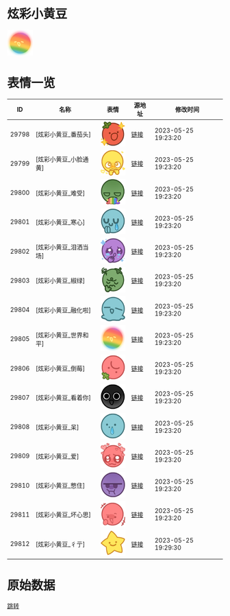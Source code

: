 # 炫彩小黄豆

<img src="./cover.png" height="60" alt="cover" />

# 表情一览

|ID|名称|表情|源地址|修改时间|
|----|----|----|----|----|
|29798|[炫彩小黄豆_番茄头]|<img src="./pic/029798_%5B炫彩小黄豆_番茄头%5D.png" height="60" alt="番茄头"/>|[链接](https://i0.hdslb.com/bfs/garb/d1d08cf31a6f558e82dc4da7af91a82b0628567f.png)|2023-05-25 19:23:20|
|29799|[炫彩小黄豆_小脸通黄]|<img src="./pic/029799_%5B炫彩小黄豆_小脸通黄%5D.png" height="60" alt="小脸通黄"/>|[链接](https://i0.hdslb.com/bfs/garb/e59c1c25dc7aba66d36df371587058ffb9fcd42a.png)|2023-05-25 19:23:20|
|29800|[炫彩小黄豆_难受]|<img src="./pic/029800_%5B炫彩小黄豆_难受%5D.png" height="60" alt="难受"/>|[链接](https://i0.hdslb.com/bfs/garb/1f0d8c4bb855ca013ccf843686404415b660903b.png)|2023-05-25 19:23:20|
|29801|[炫彩小黄豆_寒心]|<img src="./pic/029801_%5B炫彩小黄豆_寒心%5D.png" height="60" alt="寒心"/>|[链接](https://i0.hdslb.com/bfs/garb/332acbb9288d0e95a3b551f68700b573187e2d2c.png)|2023-05-25 19:23:20|
|29802|[炫彩小黄豆_泪洒当场]|<img src="./pic/029802_%5B炫彩小黄豆_泪洒当场%5D.png" height="60" alt="泪洒当场"/>|[链接](https://i0.hdslb.com/bfs/garb/27f26276d5dd00c5873fb47e279541b65613befd.png)|2023-05-25 19:23:20|
|29803|[炫彩小黄豆_椒绿]|<img src="./pic/029803_%5B炫彩小黄豆_椒绿%5D.png" height="60" alt="椒绿"/>|[链接](https://i0.hdslb.com/bfs/garb/a67d8c4f4b233456e0ffaa4a6e75aa8065cf7137.png)|2023-05-25 19:23:20|
|29804|[炫彩小黄豆_融化啦]|<img src="./pic/029804_%5B炫彩小黄豆_融化啦%5D.png" height="60" alt="融化啦"/>|[链接](https://i0.hdslb.com/bfs/garb/3d96cd2fcf28808c463a8d6d7743f546a6f01a40.png)|2023-05-25 19:23:20|
|29805|[炫彩小黄豆_世界和平]|<img src="./pic/029805_%5B炫彩小黄豆_世界和平%5D.png" height="60" alt="世界和平"/>|[链接](https://i0.hdslb.com/bfs/garb/975cc460fb2ed604eb9a4076113a63865f377802.png)|2023-05-25 19:23:20|
|29806|[炫彩小黄豆_倒莓]|<img src="./pic/029806_%5B炫彩小黄豆_倒莓%5D.png" height="60" alt="倒莓"/>|[链接](https://i0.hdslb.com/bfs/garb/1870da0e3f8632ad0e709820ddb9b8255a8a505f.png)|2023-05-25 19:23:20|
|29807|[炫彩小黄豆_看着你]|<img src="./pic/029807_%5B炫彩小黄豆_看着你%5D.png" height="60" alt="看着你"/>|[链接](https://i0.hdslb.com/bfs/garb/93ac345a3f7063dee82588b6fb20f455ae84a236.png)|2023-05-25 19:23:20|
|29808|[炫彩小黄豆_呆]|<img src="./pic/029808_%5B炫彩小黄豆_呆%5D.png" height="60" alt="呆"/>|[链接](https://i0.hdslb.com/bfs/garb/128d9f704a8f0287b5a36cc2f8bca959b80cd417.png)|2023-05-25 19:23:20|
|29809|[炫彩小黄豆_爱]|<img src="./pic/029809_%5B炫彩小黄豆_爱%5D.png" height="60" alt="爱"/>|[链接](https://i0.hdslb.com/bfs/garb/ca86ea42618bed3386b22a257e276a7c1e06ed29.png)|2023-05-25 19:23:20|
|29810|[炫彩小黄豆_憋住]|<img src="./pic/029810_%5B炫彩小黄豆_憋住%5D.png" height="60" alt="憋住"/>|[链接](https://i0.hdslb.com/bfs/garb/522af8932b1f31635cb94eeea09686ed2009d7a7.png)|2023-05-25 19:23:20|
|29811|[炫彩小黄豆_坏心思]|<img src="./pic/029811_%5B炫彩小黄豆_坏心思%5D.png" height="60" alt="坏心思"/>|[链接](https://i0.hdslb.com/bfs/garb/267011c092fa48d89458ae736f76283fb137af69.png)|2023-05-25 19:23:20|
|29812|[炫彩小黄豆_彳亍]|<img src="./pic/029812_%5B炫彩小黄豆_彳亍%5D.png" height="60" alt="彳亍"/>|[链接](https://i0.hdslb.com/bfs/garb/66825c9217f825ea00a4d942a7e4f9c08b31d746.png)|2023-05-25 19:29:30|

# 原始数据

[跳转](./raw.json)

